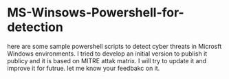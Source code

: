 # MS-Winsows-Powershell-for-detection
here are some sample powershell scripts to detect cyber threats in Microsft Windows environments. 
I tried to develop an initial version to publish it publicy and it is based on MITRE attak matrix.
I will try to update it and improve it for futrue.
let me know your feedbakc on it.
